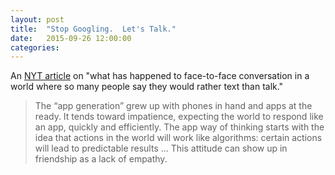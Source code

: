 ```yaml
---
layout: post
title:  "Stop Googling.  Let's Talk."
date:   2015-09-26 12:00:00
categories:
---
```

An [NYT article](http://www.nytimes.com/2015/09/27/opinion/sunday/stop-googling-lets-talk.html) on "what has happened to face-to-face conversation in a world where so many people say they would rather text than talk."

>The “app generation” grew up with phones in hand and apps at the ready. It tends toward impatience, expecting the world to respond like an app, quickly and efficiently. The app way of thinking starts with the idea that actions in the world will work like algorithms: certain actions will lead to predictable results ... This attitude can show up in friendship as a lack of empathy.
